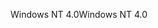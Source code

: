 <span data-ttu-id="239de-101">Windows NT 4.0</span><span class="sxs-lookup"><span data-stu-id="239de-101">Windows NT 4.0</span></span>